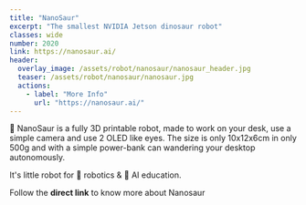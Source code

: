 ```yaml
---
title: "NanoSaur"
excerpt: "The smallest NVIDIA Jetson dinosaur robot"
classes: wide
number: 2020
link: https://nanosaur.ai/
header:
  overlay_image: /assets/robot/nanosaur/nanosaur_header.jpg
  teaser: /assets/robot/nanosaur/nanosaur.jpg
  actions:
    - label: "More Info"
      url: "https://nanosaur.ai/"
---
```


🦕 NanoSaur is a fully 3D printable robot, made to work on your desk, use a simple camera and use 2 OLED like eyes.
The size is only 10x12x6cm in only 500g and with a simple power-bank can wandering your desktop autonomously.

It's little robot for :robot: robotics & :brain: AI education.

Follow the **direct link** to know more about Nanosaur